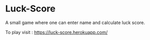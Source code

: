 # Luck-Score
A small game where one can enter name and calculate luck score.

To play visit : https://luck-score.herokuapp.com/
